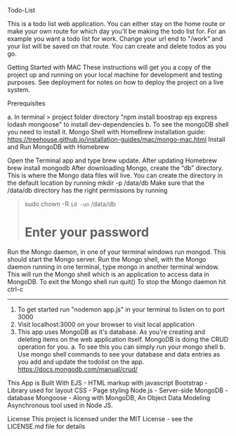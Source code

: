 Todo-List 

This is a todo list web application. You can either stay on the home route or make your own route for which day you'll be making the todo list for. For an example you want a todo list for work. Change your url end to "/work" and your list will be saved on that route. You can create and delete todos as you go. 


Getting Started with MAC
These instructions will get you a copy of the project up and running on your local machine for development and testing purposes. See deployment for notes on how to deploy the project on a live system. 

Prerequisites

a. In terminal > project folder directory "npm install boostrap ejs express lodash mongoose" to install dev-dependencies 
b. To see the mongoDB shell you need to install it.
    Mongo Shell with HomeBrew installation guide: https://treehouse.github.io/installation-guides/mac/mongo-mac.html
    Install and Run MongoDB with Homebrew

Open the Terminal app and type brew update.
After updating Homebrew brew install mongodb
After downloading Mongo, create the “db” directory. This is where the Mongo data files will live. You can create the directory in the default location by running mkdir -p /data/db
Make sure that the /data/db directory has the right permissions by running

> sudo chown -R `id -un` /data/db
> # Enter your password

Run the Mongo daemon, in one of your terminal windows run mongod. This should start the Mongo server.
Run the Mongo shell, with the Mongo daemon running in one terminal, type mongo in another terminal window. This will run the Mongo shell which is an application to access data in MongoDB.
To exit the Mongo shell run quit()
To stop the Mongo daemon hit ctrl-c

------------------------------------------------------------------------------------------------------------------------------

1. To get started run "nodemon app.js" in your terminal to listen on to port 3000
2. Visit localhost:3000 on your browser to visit local application
3. This app uses MongoDB as it's database. As you're creating and deleting items on the web application itself. MongoDB is doing the CRUD operation for you.
    a. To see this you can simply run your mongo shell
    b. Use mongo shell commands to see your database and data entries as you add and update the todolist on the app.
        https://docs.mongodb.com/manual/crud/
        
This App is Built With
EJS - HTML markup with javascript
Bootstrap - Library used for layout 
CSS - Page styling
Node.js - Server-side 
MongoDB - database
Mongoose - Along with MongoDB, An Object Data Modeling Asynchronous tool used in Node JS.

License
This project is licensed under the MIT License - see the LICENSE.md file for details
